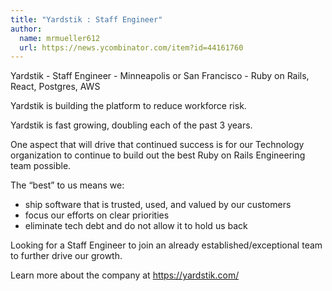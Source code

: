 ```yaml
---
title: "Yardstik : Staff Engineer"
author:
  name: mrmueller612
  url: https://news.ycombinator.com/item?id=44161760
---
```


<JobNavigation />

Yardstik - Staff Engineer - Minneapolis or San Francisco - Ruby on Rails, React, Postgres, AWS

Yardstik is building the platform to reduce workforce risk.

Yardstik is fast growing, doubling each of the past 3 years.

One aspect that will drive that continued success is for our Technology organization to continue to build out the best Ruby on Rails Engineering team possible.

The “best” to us means we:
- ship software that is trusted, used, and valued by our customers
- focus our efforts on clear priorities
- eliminate tech debt and do not allow it to hold us back

Looking for a Staff Engineer to join an already established&#x2F;exceptional team to further drive our growth.

Learn more about the company at <a href="https:&#x2F;&#x2F;yardstik.com&#x2F;" rel="nofollow">https:&#x2F;&#x2F;yardstik.com&#x2F;</a>
<JobApplication />
